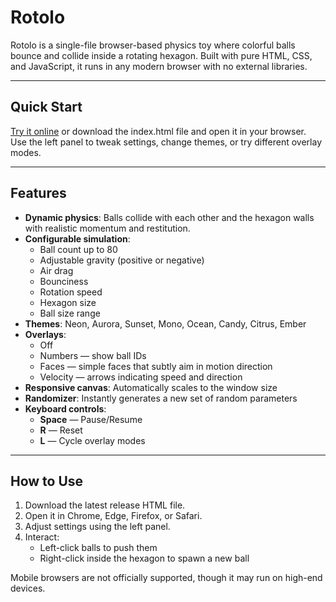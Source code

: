# Rotolo

Rotolo is a single-file browser-based physics toy where colorful balls bounce and collide inside a rotating hexagon. Built with pure HTML, CSS, and JavaScript, it runs in any modern browser with no external libraries.

---

## Quick Start

[Try it online](https://swiftredvox.github.io/rotolo/) or download the index.html file and open it in your browser.  
Use the left panel to tweak settings, change themes, or try different overlay modes.

---

## Features

- **Dynamic physics**: Balls collide with each other and the hexagon walls with realistic momentum and restitution.
- **Configurable simulation**:
  - Ball count up to 80
  - Adjustable gravity (positive or negative)
  - Air drag
  - Bounciness
  - Rotation speed
  - Hexagon size
  - Ball size range
- **Themes**: Neon, Aurora, Sunset, Mono, Ocean, Candy, Citrus, Ember
- **Overlays**:
  - Off
  - Numbers — show ball IDs
  - Faces — simple faces that subtly aim in motion direction
  - Velocity — arrows indicating speed and direction
- **Responsive canvas**: Automatically scales to the window size
- **Randomizer**: Instantly generates a new set of random parameters
- **Keyboard controls**:
  - **Space** — Pause/Resume
  - **R** — Reset
  - **L** — Cycle overlay modes

---

## How to Use

1. Download the latest release HTML file.
2. Open it in Chrome, Edge, Firefox, or Safari.
3. Adjust settings using the left panel.
4. Interact:
   - Left-click balls to push them
   - Right-click inside the hexagon to spawn a new ball

Mobile browsers are not officially supported, though it may run on high-end devices.
